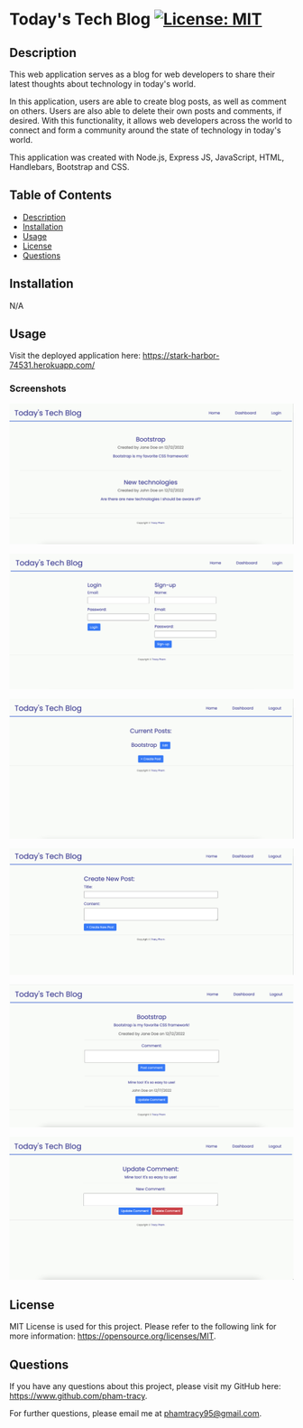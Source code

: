 # Today's Tech Blog [![License: MIT](https://img.shields.io/badge/License-MIT-yellow.svg)](https://opensource.org/licenses/MIT)

## Description

This web application serves as a blog for web developers to share their latest thoughts about technology in today's world.

In this application, users are able to create blog posts, as well as comment on others. Users are also able to delete their own posts and comments, if desired. With this functionality, it allows web developers across the world to connect and form a community around the state of technology in today's world.

This application was created with Node.js, Express JS, JavaScript, HTML, Handlebars, Bootstrap and CSS.

## Table of Contents

- [Description](#description)
- [Installation](#installation)
- [Usage](#usage)
- [License](#license)
- [Questions](#questions)

## Installation

N/A

## Usage

Visit the deployed application here: https://stark-harbor-74531.herokuapp.com/

### Screenshots

![Tech blog homepage](./public/images/Today's%20Tech%20Blog_Homepage.png)

![Tech blog login page](./public/images/Today's%20Tech%20Blog_Login.png)

![Tech blog dashboard page](./public/images/Today's%20Tech%20Blog_Dashboard.png)

![Tech blog create post](./public/images/Today's%20Tech%20Blog_Create%20Post.png)

![Tech blog post page](./public/images/Today's%20Tech%20Blog_View%20Post.png)

![Tech blog update comment](./public/images/Today's%20Tech%20Blog_Update%20Comment.png)

## License

MIT License is used for this project. Please refer to the following link for more information: https://opensource.org/licenses/MIT.

## Questions

If you have any questions about this project, please visit my GitHub here: https://www.github.com/pham-tracy.

For further questions, please email me at phamtracy95@gmail.com.

